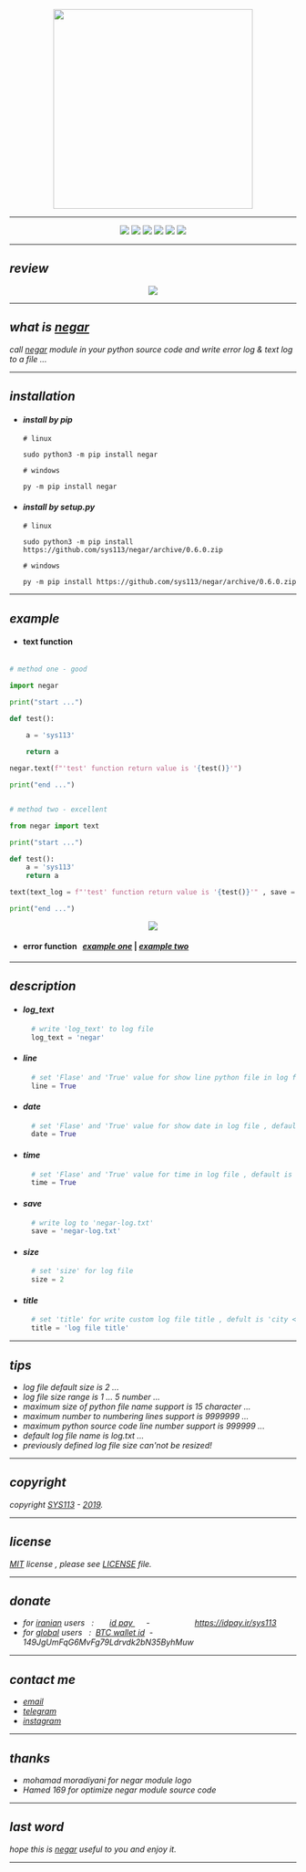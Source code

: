 <p align="center">
  <img width="350" height="350" src="https://raw.githubusercontent.com/sys113/negar/master/negar.png">
</p>

---
<div align="center">
  
![](https://img.shields.io/github/stars/SYS113/negar.svg)
![](https://img.shields.io/badge/language-python-orange.svg)
![](https://img.shields.io/github/forks/SYS113/negar.svg)
![](https://img.shields.io/github/release/SYS113/negar.svg)
![](https://img.shields.io/github/issues/SYS113/negar.svg)
![](https://img.shields.io/badge/license-MIT-informational.svg)
</div>

---
## *review*
<p align="center">
  <img src="https://raw.githubusercontent.com/sys113/negar/master/example/review.png">
</p>

---
## *what is <ins>negar</ins>*
*call <ins>negar</ins> module in your python source code and write error log & text log to a file</ins> ...<br />*

---
## *installation*

+ #### *install by pip*

      # linux
      
      sudo python3 -m pip install negar
      
      # windows
      
      py -m pip install negar
      
+ #### *install by setup.py*

      # linux
      
      sudo python3 -m pip install https://github.com/sys113/negar/archive/0.6.0.zip
      
      # windows
      
      py -m pip install https://github.com/sys113/negar/archive/0.6.0.zip

---
## *example*
+ #### text function &nbsp;&nbsp;&nbsp;&nbsp;
```python

# method one - good

import negar

print("start ...")

def test():

    a = 'sys113'
    
    return a

negar.text(f"'test' function return value is '{test()}'")

print("end ...")
```

```python

# method two - excellent

from negar import text

print("start ...")

def test():
    a = 'sys113'
    return a

text(text_log = f"'test' function return value is '{test()}'" , save = "file.txt" , size = 1 , title = "Project Logs" , time = False , line = True , date = True)

print("end ...")

```
<p align="center">
  <img src="https://raw.githubusercontent.com/sys113/negar/master/example/text-2.png">
</p>

+ #### error function   &nbsp;&nbsp;*[example one](https://raw.githubusercontent.com/sys113/negar/master/example/error/method%20one.png)* | *[example two](https://raw.githubusercontent.com/sys113/negar/master/example/error/method%20two.png)*

---
## *description*
  + #### *log_text*
    ```python
      # write 'log_text' to log file
      log_text = 'negar' 
    ```
  + #### *line*
    ```python
      # set 'Flase' and 'True' value for show line python file in log file , default is False ... 
      line = True
    ```

  + #### *date*
    ```python
      # set 'Flase' and 'True' value for show date in log file , default is True ... 
      date = True
    ```

  + #### *time*
    ```python
      # set 'Flase' and 'True' value for time in log file , default is True ... 
      time = True
    ```
    
  + #### *save*
    ```python
      # write log to 'negar-log.txt'
      save = 'negar-log.txt' 
    ```
  + #### *size*
    ```python
      # set 'size' for log file 
      size = 2
    ```
  + #### *title*
    ```python
      # set 'title' for write custom log file title , defult is 'city < country < continent | user name | os > os version > architecture'
      title = 'log file title'
    ```
---

## *tips*
+ *log file default size is 2 ...*
+ *log file size range is 1 ... 5 number ...*
+ *maximum size of python file name support is 15 character ...*
+ *maximum number to numbering lines support is 9999999 ...*
+ *maximum python source code line number support is 999999 ...*
+ *default log file name is log.txt ...*
+ *previously defined log file size can'not be resized!<br />*
---
## *copyright*
*copyright <ins>SYS113</ins> - <ins>2019</ins>.*

---
## *license* 
*<ins>MIT</ins> license , please see <ins>LICENSE</ins> file.*

---
## *donate* 
+ *for <ins>iranian</ins> users &nbsp; :  &nbsp;&nbsp;&nbsp;&nbsp;&nbsp; <ins>  id pay </ins> &nbsp;&nbsp;&nbsp;&nbsp; - &nbsp;&nbsp;&nbsp;&nbsp;&nbsp;&nbsp;&nbsp;&nbsp;&nbsp;&nbsp;&nbsp;&nbsp;&nbsp;&nbsp;&nbsp;&nbsp;&nbsp;&nbsp; https://idpay.ir/sys113*
+ *for <ins>global</ins> users &nbsp; : &nbsp;<ins>BTC wallet id</ins>&nbsp; - &nbsp; 149JgUmFqG6MvFg79Ldrvdk2bN35ByhMuw*
---
## *contact me* 
* *[email](mailto:051.SYS113@gmail.com)*
* *[telegram](https://t.me/SYS113/)*
* *[instagram](https://instagram.com/sys113/)*
---
## *thanks*
+ *mohamad moradiyani for negar module logo*
+ *Hamed 169 for optimize negar module source code*
---
## *last word*
*hope this is <ins>negar</ins> useful to you and enjoy it.*

---
